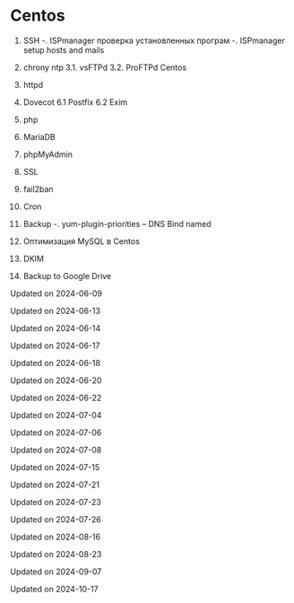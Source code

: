 # Centos

1. SSH 
-. ISPmanager проверка установленных програм
-. ISPmanager setup hosts and mails
2. chrony ntp 
3.1. vsFTPd 
3.2. ProFTPd Centos 
4. httpd 
5. Dovecot 
6.1 Postfix 
6.2 Exim 
7. php 
8. MariaDB 
9. phpMyAdmin 
10. SSL 
10. fail2ban 
11. Cron 
12. Backup 
-. yum-plugin-priorities 
– DNS Bind named 

11. Оптимизация MySQL в Centos 
13. DKIM
14. Backup to Google Drive


Updated on 2024-06-09

Updated on 2024-06-13

Updated on 2024-06-14

Updated on 2024-06-17

Updated on 2024-06-18

Updated on 2024-06-20

Updated on 2024-06-22

Updated on 2024-07-04

Updated on 2024-07-06

Updated on 2024-07-08

Updated on 2024-07-15

Updated on 2024-07-21

Updated on 2024-07-23

Updated on 2024-07-26

Updated on 2024-08-16

Updated on 2024-08-23

Updated on 2024-09-07

Updated on 2024-10-17